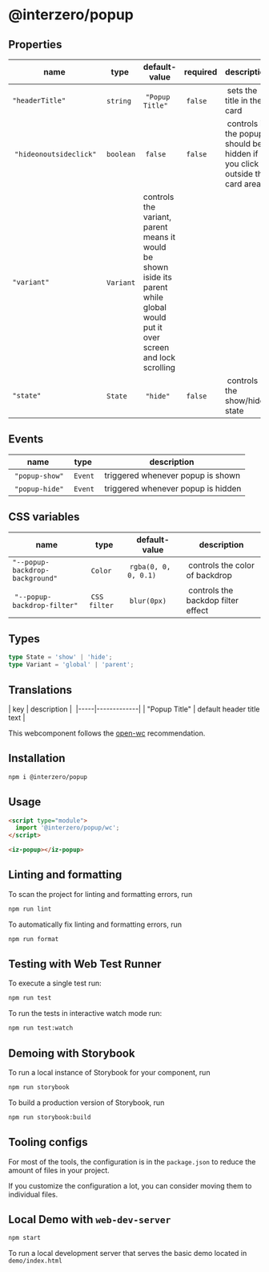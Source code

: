 # @interzero/popup

## Properties
| name | type | default-value | required | description |
|------|------|---------------|----------|-------------|
| `"headerTitle"` | `string` | `"Popup Title"` | `false` | sets  the title in the card |
| `"hideonoutsideclick"` | `boolean` | `false` | `false` | controls if the popup should be hidden if you click outside the card area | 
| `"variant"` | `Variant` | controls the variant, parent means it would be shown iside its parent while global would put it over screen and lock scrolling |
| `"state"` | `State` | `"hide"` | `false` | controls the show/hide state |

## Events
| name | type | description |
|------|------|-------------|
| `"popup-show"` | `Event` | triggered whenever popup is shown |
| `"popup-hide"` | `Event` | triggered whenever popup is hidden |

## CSS variables
| name | type | default-value | description |
|------|------|---------------|-------------|
| `"--popup-backdrop-background"` | `Color` | `rgba(0, 0, 0, 0.1)` | controls the color of backdrop |
| `"--popup-backdrop-filter"` | `CSS filter` | `blur(0px)` | controls the backdop filter effect | 

## Types
```typescript
type State = 'show' | 'hide';
type Variant = 'global' | 'parent';
```

## Translations
| key | description | 
|-----|-------------|
| "Popup Title" | default header title text |


This webcomponent follows the [open-wc](https://github.com/open-wc/open-wc) recommendation.

## Installation

```bash
npm i @interzero/popup
```

## Usage

```html
<script type="module">
  import '@interzero/popup/wc';
</script>

<iz-popup></iz-popup>
```

## Linting and formatting

To scan the project for linting and formatting errors, run

```bash
npm run lint
```

To automatically fix linting and formatting errors, run

```bash
npm run format
```

## Testing with Web Test Runner

To execute a single test run:

```bash
npm run test
```

To run the tests in interactive watch mode run:

```bash
npm run test:watch
```

## Demoing with Storybook

To run a local instance of Storybook for your component, run

```bash
npm run storybook
```

To build a production version of Storybook, run

```bash
npm run storybook:build
```


## Tooling configs

For most of the tools, the configuration is in the `package.json` to reduce the amount of files in your project.

If you customize the configuration a lot, you can consider moving them to individual files.

## Local Demo with `web-dev-server`

```bash
npm start
```

To run a local development server that serves the basic demo located in `demo/index.html`
